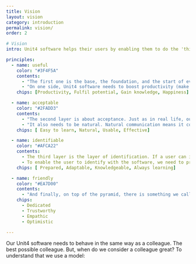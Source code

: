 ```yaml
---
title: Vision
layout: vision
category: introduction
permalink: vision/
order: 2

# Vision
intro: Unit4 software helps their users by enabling them to do the 'things that make them happy' so they can have a joyful and productive day at work.

principles:
  - name: useful
    color: "#3F4F5A"
    contents: 
      - "The first one is the base, the foundation, and the start of every relationship. First our software needs to be useful. If the user does not see why a task needs to be performed, the software can never be a great colleague."
      - "On one side, Unit4 software needs to boost productivity (make it simple and have a clear focus) and happiness (reward the user, use gamification, give good feedback). On the other side, it needs to fulfil the potential (take the user serious as a person, a colleague, and as a human being) of the user, and help the user to gain more knowledge (show additional information and do predictions), which can help them to perform even better than expected."
    chips: [Productivity, Fulfil potential, Gain knowledge, Happiness]

  - name: acceptable
    color: "#2FADD3"
    contents: 
      - "The second layer is about acceptance. Just as in real life, our users need to accept our software. And we can achieve that by making sure the software is easy to learn and remember. Besides that, we should also make our software usable. As intuitive as possible. Our software needs to be so easy to use, that the user does not need any preparation or training."
      - "It also needs to be natural. Natural communication means it copies the natural world. Not only in words, but even more in behaviour. Lastly, the software needs to be effective. Keep it simple, get rid of all the noise, make it super easy and design software that will reduce the chances of making errors to as low as possible."
    chips: [ Easy to learn, Natural, Usable, Effective]

  - name: identifiable 
    color: "#AFCA22"
    contents: 
      - The third layer is the layer of identification. If a user can identify with the software, they will think the software is more reliable, intelligent, and knowledgeable. The user will even think they did a better job, and overall, enjoy the whole software experience more.
      - To enable the user to identify with the software, we need to prepare the software for any possible changes. The software should adapt to the context. An experience on a smartphone is different to on a desktop. The software needs to be knowledgeable. It needs to give the right answers at the right time. To finish this section, the software should always be learning. It needs to learn the user. What are the preferences, what is the history of the user? And how can the software adapt to that knowledge?
    chips: [ Prepared, Adaptable, Knowledgeable, Always learning]

  - name: friendly
    color: "#EA7D00"
    contents: 
      - "And finally, on top of the pyramid, there is something we call ‘friendly‘. Our users want to be treated like they treat their own colleagues. This last part is about dedication (the drive), about being trustworthy (making no mistakes), about empathy (being gentle in your approach), and optimistic (encourage and motivate the user while performing a task)."
    chips:
      - Dedicated
      - Trustworthy
      - Empathic
      - Optimistic

--- 
```


Our Unit4 software needs to behave in the same way as a colleague. The best possible colleague. But, when do we consider a colleague great? To understand that we use a model: